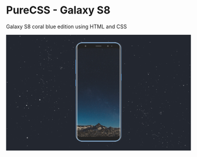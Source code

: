 # PureCSS - Galaxy S8
Galaxy S8 coral blue edition using HTML and CSS

<div align="center">
   <img src="screenshot.png" width="800" />
</div
